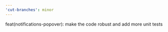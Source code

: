 ```yaml
---
'cut-branches': minor
---
```


feat(notifications-popover): make the code robust and add more unit tests
